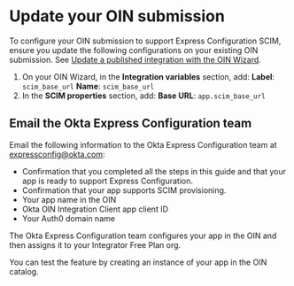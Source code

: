 # Update your OIN submission

To configure your OIN submission to support Express Configuration SCIM, ensure you update the following configurations on your existing OIN submission. See [Update a published integration with the OIN Wizard](https://developer.okta.com/docs/guides/update-oin-app/scim/main/).

1. On your OIN Wizard, in the **Integration variables** section, add:
    **Label**: `scim_base_url`
    **Name**: `scim_base_url`
2. In the **SCIM properties** section, add:
    **Base URL**: `app.scim_base_url`

## Email the Okta Express Configuration team

Email the following information to the Okta Express Configuration team at [expressconfig@okta.com](mailto:expressconfig@okta.com):

* Confirmation that you completed all the steps in this guide and that your app is ready to support Express Configuration.
* Confirmation that your app supports SCIM provisioning.
* Your app name in the OIN
* Okta OIN Integration Client app client ID
* Your Auth0 domain name

The Okta Express Configuration team configures your app in the OIN and then assigns it to your Integrator Free Plan org.

You can test the feature by creating an instance of your app in the OIN catalog.
